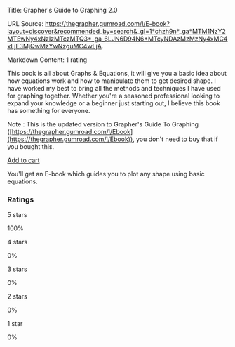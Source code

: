 Title: Grapher's Guide to Graphing 2.0

URL Source: https://thegrapher.gumroad.com/l/E-book?layout=discover&recommended_by=search&_gl=1*chzh9n*_ga*MTM1NzY2MTEwNy4xNzIzMTczMTQ3*_ga_6LJN6D94N6*MTcyNDAzMzMzNy4xMC4xLjE3MjQwMzYwNzguMC4wLjA.

Markdown Content:
1 rating

This book is all about Graphs & Equations, it will give you a basic idea about how equations work and how to manipulate them to get desired shape. I have worked my best to bring all the methods and techniques I have used for graphing together. Whether you're a seasoned professional looking to expand your knowledge or a beginner just starting out, I believe this book has something for everyone.

Note : This is the updated version to Grapher's Guide To Graphing ([https://thegrapher.gumroad.com/l/Ebook](https://thegrapher.gumroad.com/l/Ebook)), you don't need to buy that if you bought this.

[Add to cart](https://app.gumroad.com/checkout?layout=discover&recommended_by=search&_gl=1*chzh9n*_ga*MTM1NzY2MTEwNy4xNzIzMTczMTQ3*_ga_6LJN6D94N6*MTcyNDAzMzMzNy4xMC4xLjE3MjQwMzYwNzguMC4wLjA.&product=rswdxe&quantity=1)

You'll get an E-book which guides you to plot any shape using basic equations.

### Ratings

5 stars

100%

4 stars

0%

3 stars

0%

2 stars

0%

1 star

0%